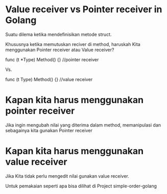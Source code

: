 # Value receiver vs Pointer receiver in Golang

Suatu dilema ketika  mendefinisikan metode struct.

Khususnya ketika memutuskan reciver di method, haruskah Kita menggunakan Pointer receiver atau Value receiver?

func (t *Type) Method() {} //pointer receiver

Vs.

func (t Type) Method() {} //value receiver

# Kapan kita harus menggunakan pointer receiver

Jika ingin mengubah nilai yang diterima dalam method, memanipulasi dan sebagainya kita gunakan Pointer receiver

# Kapan kita harus menggunakan value receiver
Jika Kita tidak perlu mengedit nilai gunakan value receiver.

Untuk pemakaian seperti apa bisa dilihat di Project simple-order-golang

